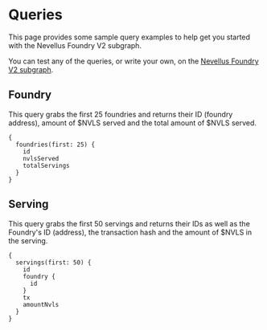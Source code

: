 # Queries

This page provides some sample query examples to help get you started with the Nevellus Foundry V2 subgraph.

You can test any of the queries, or write your own, on the [Nevellus Foundry V2 subgraph](https://thegraph.com/hosted-service/subgraph/).

## Foundry

This query grabs the first 25 foundries and returns their ID (foundry address), amount of $NVLS served and the total amount of $NVLS served.

```
{
  foundries(first: 25) {
    id
    nvlsServed
    totalServings
  }
}
```

## Serving

This query grabs the first 50 servings and returns their IDs as well as the Foundry's ID (address), the transaction hash and the amount of $NVLS in the serving.

```
{
  servings(first: 50) {
    id
    foundry {
      id
    }
    tx
    amountNvls
  }
}
```
